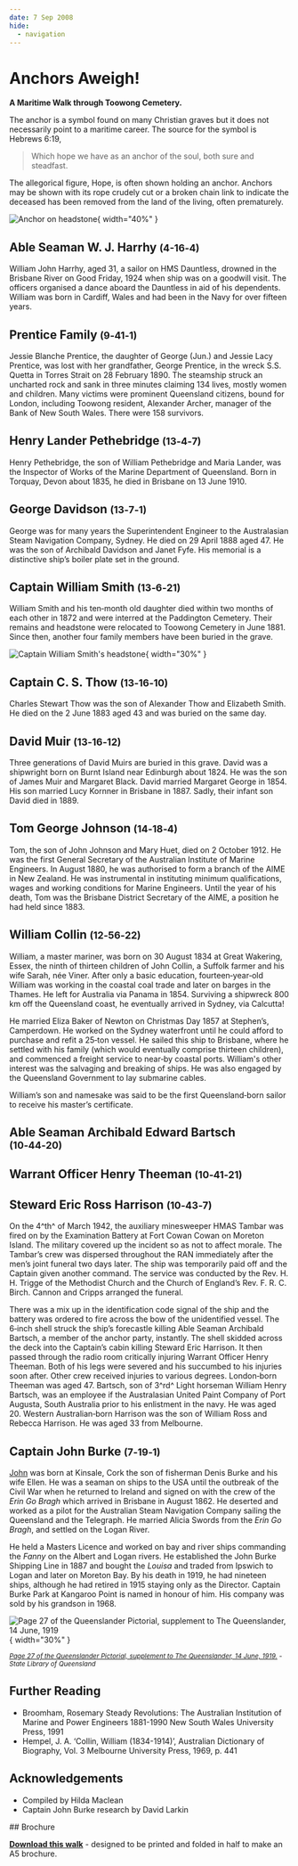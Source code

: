```yaml
---
date: 7 Sep 2008
hide:
  - navigation
---
```


# Anchors Aweigh! 

**A Maritime Walk through Toowong Cemetery.**

The anchor is a symbol found on many Christian graves but it does not necessarily point to a maritime career. The source for the symbol is Hebrews 6:19, 

>Which hope we have as an anchor of the soul, both sure and steadfast.

The allegorical figure, Hope, is often shown holding an anchor. Anchors may be shown with its rope crudely cut or a broken chain link to indicate the deceased has been removed from the land of the living, often prematurely.

![Anchor on headstone](../assets/anchor.jpg){ width="40%" }   

<!--

???+ directions "Directions" 

    - walking directions
    
    ![image of headstone](?.jpg)   

--> 

## Able Seaman W. J. Harrhy <small>(4-16‑4)</small>

William John Harrhy, aged 31, a sailor on HMS Dauntless, drowned in the Brisbane River on Good Friday, 1924 when ship was on a goodwill visit. The officers organised a dance aboard the Dauntless in aid of his dependents. William was born in Cardiff, Wales and had been in the Navy for over fifteen years.

<!--

??? directions "Directions" 

    - walking directions
    
    ![image of headstone](?.jpg)    

--> 

## Prentice Family <small>(9‑41‑1)</small>

Jessie Blanche Prentice, the daughter of George (Jun.) and Jessie Lacy Prentice, was lost with her grandfather, George Prentice, in the wreck S.S. Quetta in Torres Strait on 28 February 1890. The steamship struck an uncharted rock and sank in three minutes claiming 134 lives, mostly women and children. Many victims were prominent Queensland citizens, bound for London, including Toowong resident, Alexander Archer, manager of the Bank of New South Wales. There were 158 survivors.

<!--

??? directions "Directions" 

    - walking directions
    
    ![image of headstone](?.jpg)    

--> 

## Henry Lander Pethebridge <small>(13‑4‑7)</small>

Henry Pethebridge, the son of William Pethebridge and Maria Lander, was the Inspector of Works of the Marine Department of Queensland. Born in Torquay, Devon about 1835, he died in Brisbane on 13 June 1910.

<!--

??? directions "Directions" 

    - walking directions
    
    ![image of headstone](?.jpg)    

--> 

## George Davidson <small>(13‑7‑1)</small>

George was for many years the Superintendent Engineer to the Australasian Steam Navigation Company, Sydney. He died on 29 April 1888 aged 47. He was the son of Archibald Davidson and Janet Fyfe. His memorial is a distinctive ship’s boiler plate set in the ground.

<!--

??? directions "Directions" 

    - walking directions
    
    ![image of headstone](?.jpg)    

--> 

## Captain William Smith <small>(13‑6‑21)</small>

William Smith and his ten‑month old daughter died within two months of each other in 1872 and were interred at the Paddington Cemetery. Their remains and headstone were relocated to Toowong Cemetery in June 1881. Since then, another four family members have been buried in the grave.

![Captain William Smith's headstone](../assets/william-smith.jpg){ width="30%" }   

<!--

??? directions "Directions" 

    - walking directions
    
    ![image of headstone](?.jpg)    

--> 

## Captain C. S. Thow <small>(13‑16‑10)</small>

Charles Stewart Thow was the son of Alexander Thow and Elizabeth Smith. He died on the 2 June 1883 aged 43 and was buried on the same day.

<!--

??? directions "Directions" 

    - walking directions
    
    ![image of headstone](?.jpg)

-->

## David Muir <small>(13‑16‑12)</small>

Three generations of David Muirs are buried in this grave. David was a shipwright born on Burnt Island near Edinburgh about 1824. He was the son of James Muir and Margaret Black. David married Margaret George in 1854. His son married Lucy Kornner in Brisbane in 1887. Sadly, their infant son David died in 1889.

<!--

??? directions "Directions" 

    - walking directions
    
    ![Tom George Johnson's headstone](../assets/tom-george-johnson.jpg)    

-->

## Tom George Johnson <small>(14‑18‑4)</small>

Tom, the son of John Johnson and Mary Huet, died on 2 October 1912. He was the first General Secretary of the Australian Institute of Marine Engineers. In August 1880, he was authorised to form a branch of the AIME in New Zealand. He was instrumental in instituting minimum qualifications, wages and working conditions for Marine Engineers. Until the year of his death, Tom was the Brisbane District Secretary of the AIME, a position he had held since 1883.

<!--

??? directions "Directions" 

    - walking directions
    
    ![image of headstone](?.jpg)    

-->

## William Collin <small>(12‑56‑22)</small>

William, a master mariner, was born on 30 August 1834 at Great Wakering, Essex, the ninth of thirteen children of John Collin, a Suffolk farmer and his wife Sarah, née Viner. After only a basic education, fourteen‑year‑old William was working in the coastal coal trade and later on barges in the Thames. He left for Australia via Panama in 1854. Surviving a shipwreck 800 km off the Queensland coast, he eventually arrived in Sydney, via Calcutta! 

He married Eliza Baker of Newton on Christmas Day 1857 at Stephen’s, Camperdown. He worked on the Sydney waterfront until he could afford to purchase and refit a 25‑ton vessel. He sailed this ship to Brisbane, where he settled with his family (which would eventually comprise thirteen children), and commenced a freight service to near‑by coastal ports. William's other interest was the salvaging and breaking of ships. He was also engaged by the Queensland Government to lay submarine cables. 

William’s son and namesake was said to be the first Queensland‑born sailor to receive his master’s certificate.

<!--

??? directions "Directions" 

    - walking directions
    
    ![image of headstone](?.jpg)    

-->

## Able Seaman Archibald Edward Bartsch <small>(10‑44‑20)</small>
## Warrant Officer Henry Theeman <small>(10‑41‑21)</small>
## Steward Eric Ross Harrison <small>(10‑43‑7)</small>

On the 4^th^ of March 1942, the auxiliary minesweeper HMAS Tambar was fired on by the Examination Battery at Fort Cowan Cowan on Moreton Island. The military covered up the incident so as not to affect morale. The Tambar’s crew was dispersed throughout the RAN immediately after the men’s joint funeral two days later. The ship was temporarily paid off and the Captain given another command. The service was conducted by the Rev. H. H. Trigge of the Methodist Church and the Church of England’s Rev. F. R. C. Birch. Cannon and Cripps arranged the funeral.

There was a mix up in the identification code signal of the ship and the battery was ordered to fire across the bow of the unidentified vessel. The 6‑inch shell struck the ship’s forecastle killing Able Seaman Archibald Bartsch, a member of the anchor party, instantly. The shell skidded across the deck into the Captain’s cabin killing Steward Eric Harrison. It then passed through the radio room critically injuring Warrant Officer Henry Theeman. Both of his legs were severed and his succumbed to his injuries soon after. Other crew received injuries to various degrees. London‑born Theeman was aged 47. Bartsch, son of 3^rd^ Light horseman William Henry Bartsch, was an employee if the Australasian United Paint Company of Port Augusta, South Australia prior to his enlistment in the navy. He was aged 20. Western Australian‑born Harrison was the son of William Ross and Rebecca Harrison. He was aged 33 from Melbourne.

<!--

??? directions "Directions" 

    - walking directions
    
    ![image of headstone](?.jpg)    

-->

## Captain John Burke <small>(7‑19‑1)</small>

[John](https://adb.anu.edu.au/biography/burke-john-5429) was born at Kinsale, Cork the son of fisherman Denis Burke and his wife Ellen. He was a seaman on ships to the USA until the outbreak of the Civil War when he returned to Ireland and signed on with the crew of the *Erin Go Bragh* which arrived in Brisbane in August 1862. He deserted and worked as a pilot for the Australian Steam Navigation Company sailing the Queensland and the Telegraph. He married Alicia Swords from the *Erin Go Bragh*, and settled on the Logan River. 

He held a Masters Licence and worked on bay and river ships commanding the *Fanny* on the Albert and Logan rivers. He established the John Burke Shipping Line in 1887 and bought the *Louisa* and traded from Ipswich to Logan and later on Moreton Bay. By his death in 1919, he had nineteen ships, although he had retired in 1915 staying only as the Director. Captain Burke Park at Kangaroo Point is named in honour of him. His company was sold by his grandson in 1968. 


![Page 27 of the Queenslander Pictorial, supplement to The Queenslander, 14 June, 1919](../assets/captain-john-burke.png){ width="30%" }  

*<small>[Page 27 of the Queenslander Pictorial, supplement to The Queenslander, 14 June, 1919.](http://onesearch.slq.qld.gov.au/permalink/f/1upgmng/slq_digitool1045834) - State Library of Queensland </small>* 




<!--

??? directions "Directions" 

    - walking directions
    
    ![image of headstone](?.jpg)

-->


## Further Reading 

- Broomham, Rosemary Steady Revolutions: The Australian Institution of Marine and Power Engineers 1881-1990 New South Wales University Press, 1991
- Hempel, J. A. ‘Collin, William (1834-1914)’, Australian Dictionary of Biography, Vol. 3 Melbourne University Press, 1969, p. 441

## Acknowledgements

- Compiled by Hilda Maclean
- Captain John Burke research by David Larkin


<div class="noprint" markdown="1">
## Brochure

**[Download this walk](../assets/guides/anchors-aweigh.pdf)** - designed to be printed and folded in half to make an A5 brochure.

</div>
